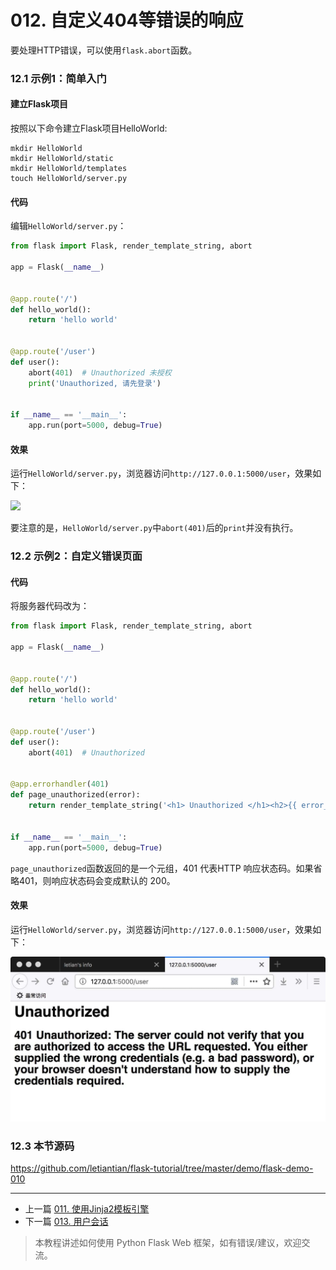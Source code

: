 # 012. 自定义404等错误的响应

要处理HTTP错误，可以使用`flask.abort`函数。


### 12.1 示例1：简单入门

#### 建立Flask项目
按照以下命令建立Flask项目HelloWorld:
```
mkdir HelloWorld
mkdir HelloWorld/static
mkdir HelloWorld/templates
touch HelloWorld/server.py
```
#### 代码
编辑`HelloWorld/server.py`：
```python
from flask import Flask, render_template_string, abort

app = Flask(__name__)


@app.route('/')
def hello_world():
    return 'hello world'


@app.route('/user')
def user():
    abort(401)  # Unauthorized 未授权
    print('Unauthorized, 请先登录')


if __name__ == '__main__':
    app.run(port=5000, debug=True)
```
#### 效果
运行`HelloWorld/server.py`，浏览器访问`http://127.0.0.1:5000/user`，效果如下：

![](img/learn-flask/flask-004.jpg)


要注意的是，`HelloWorld/server.py`中`abort(401)`后的`print`并没有执行。

### 12.2 示例2：自定义错误页面

#### 代码

将服务器代码改为：
```python
from flask import Flask, render_template_string, abort

app = Flask(__name__)


@app.route('/')
def hello_world():
    return 'hello world'


@app.route('/user')
def user():
    abort(401)  # Unauthorized


@app.errorhandler(401)
def page_unauthorized(error):
    return render_template_string('<h1> Unauthorized </h1><h2>{{ error_info }}</h2>', error_info=error), 401


if __name__ == '__main__':
    app.run(port=5000, debug=True)
```

`page_unauthorized`函数返回的是一个元组，401 代表HTTP 响应状态码。如果省略401，则响应状态码会变成默认的 200。

#### 效果
运行`HelloWorld/server.py`，浏览器访问`http://127.0.0.1:5000/user`，效果如下：

![](img/flask-005.jpg)


### 12.3 本节源码
https://github.com/letiantian/flask-tutorial/tree/master/demo/flask-demo-010


<!-- flask-tutorial-info -->


---

* 上一篇 [011. 使用Jinja2模板引擎](011.%20%E4%BD%BF%E7%94%A8Jinja2%E6%A8%A1%E6%9D%BF%E5%BC%95%E6%93%8E.md)
* 下一篇 [013. 用户会话](013.%20%E7%94%A8%E6%88%B7%E4%BC%9A%E8%AF%9D.md)

> 本教程讲述如何使用 Python Flask Web 框架，如有错误/建议，欢迎交流。

